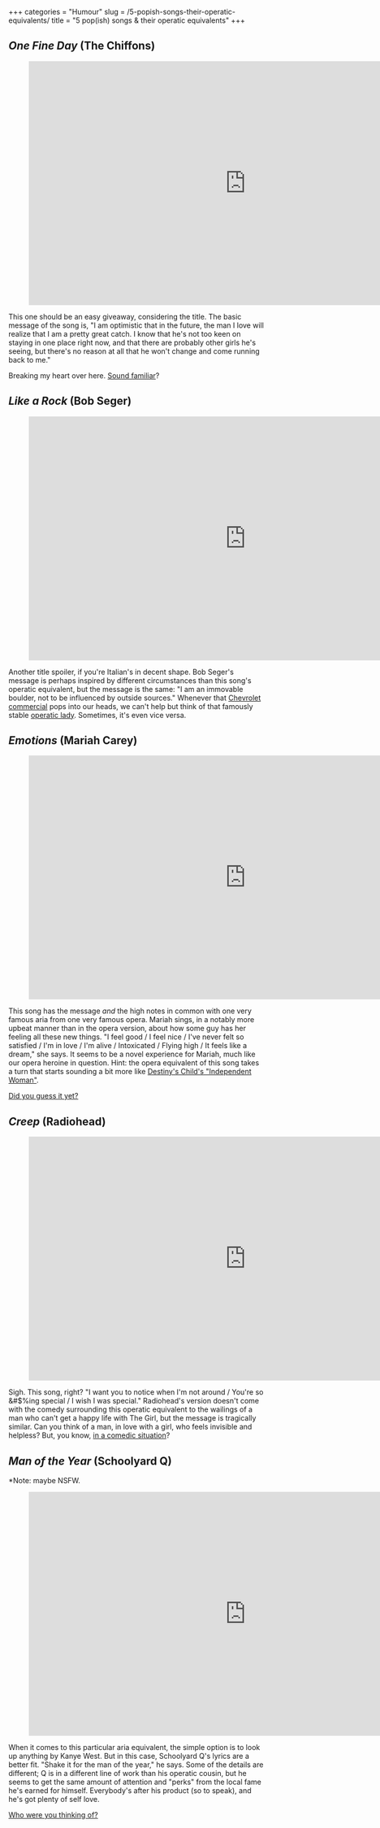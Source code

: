 +++
categories = "Humour"
slug = /5-popish-songs-their-operatic-equivalents/
title = "5 pop(ish) songs &amp; their operatic equivalents"
+++

## *One Fine Day* (The Chiffons)

<figure data-type="video">
<iframe width="854" height="480" src="https://www.youtube.com/embed/KvyOqKhKWQ4" frameborder="0" allowfullscreen></iframe>
</figure>

This one should be an easy giveaway, considering the title. The basic message of the song is, "I am optimistic that in the future, the man I love will realize that I am a pretty great catch. I know that he's not too keen on staying in one place right now, and that there are probably other girls he's seeing, but there's no reason at all that he won't change and come running back to me."

Breaking my heart over here. [Sound familiar](https://youtu.be/Uut6X4E-Kgk?t=11)?

## *Like a Rock* (Bob Seger)

<figure data-type="video">
<iframe width="854" height="480" src="https://www.youtube.com/embed/keIvA2wSPZc" frameborder="0" allowfullscreen></iframe>
</figure>

Another title spoiler, if you're Italian's in decent shape. Bob Seger's message is perhaps inspired by different circumstances than this song's operatic equivalent, but the message is the same: "I am an immovable boulder, not to be influenced by outside sources." Whenever that [Chevrolet commercial](https://www.youtube.com/watch?v=IocCC1-jeTY) pops into our heads, we can't help but think of that famously stable [operatic lady](https://www.youtube.com/watch?v=apuh5SgnK2w). Sometimes, it's even vice versa.

## *Emotions* (Mariah Carey)

<figure data-type="video">
<iframe width="854" height="480" src="https://www.youtube.com/embed/NrJEFrth27Q" frameborder="0" allowfullscreen></iframe>
</figure>

This song has the message *and* the high notes in common with one very famous aria from one very famous opera. Mariah sings, in a notably more upbeat manner than in the opera version, about how some guy has her feeling all these new things. "I feel good / I feel nice / I've never felt so satisfied / I'm in love / I'm alive / Intoxicated / Flying high / It feels like a dream," she says. It seems to be a novel experience for Mariah, much like our opera heroine in question. Hint: the opera equivalent of this song takes a turn that starts sounding a bit more like [Destiny's Child's "Independent Woman"](https://youtu.be/0lPQZni7I18). 

[Did you guess it yet?](https://youtu.be/uBcTQiSxikI?t=98)

## *Creep* (Radiohead)

<figure data-type="video">
<iframe width="854" height="480" src="https://www.youtube.com/embed/XFkzRNyygfk" frameborder="0" allowfullscreen></iframe>
</figure>

Sigh. This song, right? "I want you to notice when I'm not around / You're so &#$%ing special / I wish I was special." Radiohead's version doesn't come with the comedy surrounding this operatic equivalent to the wailings of a man who can't get a happy life with The Girl, but the message is tragically similar. Can you think of a man, in love with a girl, who feels invisible and helpless? But, you know, [in a comedic situation](https://youtu.be/JVKvFqhxeBg?t=16)?

## *Man of the Year* (Schoolyard Q)

\*Note: maybe NSFW.

<figure data-type="video">
<iframe width="854" height="480" src="https://www.youtube.com/embed/rEMsjeq43_U" frameborder="0" allowfullscreen></iframe>
</figure>

When it comes to this particular aria equivalent, the simple option is to look up anything by Kanye West. But in this case, Schoolyard Q's lyrics are a better fit. "Shake it for the man of the year," he says. Some of the details are different; Q is in a different line of work than his operatic cousin, but he seems to get the same amount of attention and "perks" from the local fame he's earned for himself. Everybody's after his product (so to speak), and he's got plenty of self love.

[Who were you thinking of?](https://youtu.be/zwg6SFAsn9s?t=50)
